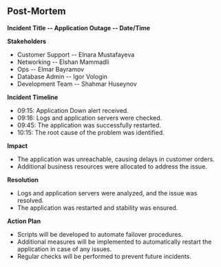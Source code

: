 ## Post-Mortem

**Incident Title -- Application Outage -- Date/Time**

**Stakeholders**
- Customer Support -- Elnara Mustafayeva
- Networking -- Elshan Mammadli
- Ops -- Elmar Bayramov
- Database Admin -- Igor Vologin
- Development Team -- Shahmar Huseynov

**Incident Timeline**
- 09:15: Application Down alert received.
- 09:16: Logs and application servers were checked.
- 09:45: The application was successfully restarted.
- 10:15: The root cause of the problem was identified.

**Impact**
- The application was unreachable, causing delays in customer orders.
- Additional business resources were allocated to address the issue.

**Resolution**
- Logs and application servers were analyzed, and the issue was resolved.
- The application was restarted and stability was ensured.

**Action Plan**
- Scripts will be developed to automate failover procedures.
- Additional measures will be implemented to automatically restart the application in case of any issues.
- Regular checks will be performed to prevent future incidents.
